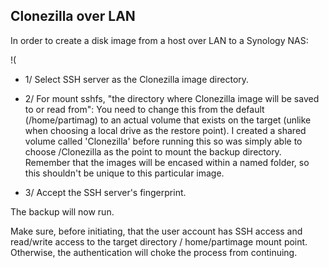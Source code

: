 ## Clonezilla over LAN

In order to create a disk image from a host over LAN to a Synology NAS:

!([](/images/lan_clonezilla1.png)

* 1/ Select SSH server as the Clonezilla image directory.

* 2/ For mount sshfs, "the directory where Clonezilla image will be saved to or read from": You need to change this from the default (/home/partimag) to an actual volume that exists on the target (unlike when choosing a local drive as the restore point). I created a shared volume called 'Clonezilla' before running this so was simply able to choose /Clonezilla as the point to mount the backup directory. Remember that the images will be encased within a named folder, so this shouldn't be unique to this particular image.

* 3/ Accept the SSH server's fingerprint.

The backup will now run.

Make sure, before initiating, that the user account has SSH access and read/write access to the target directory / home/partimage mount point. Otherwise, the authentication will choke the process from continuing.
